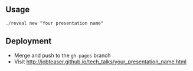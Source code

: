 ## Usage

```
./reveal new "Your presentation name"
```

## Deployment

 * Merge and push to the `gh-pages` branch
 * Visit http://jobteaser.github.io/tech_talks/your_presentation_name.html
